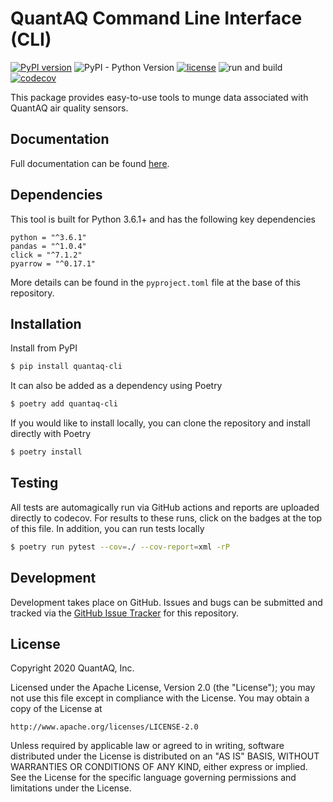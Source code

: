 # QuantAQ Command Line Interface (CLI)

[![PyPI version](https://badge.fury.io/py/quantaq-cli.svg)](https://badge.fury.io/py/quantaq-cli)
![PyPI - Python Version](https://img.shields.io/pypi/pyversions/quantaq-cli)
[![license](https://img.shields.io/github/license/mashape/apistatus.svg)](https://github.com/quant-aq/cli/blob/master/LICENSE)
![run and build](https://github.com/quant-aq/cli/workflows/run%20and%20build/badge.svg?branch=master)
[![codecov](https://codecov.io/gh/quant-aq/cli/branch/master/graph/badge.svg)](https://codecov.io/gh/quant-aq/cli)

This package provides easy-to-use tools to munge data associated with QuantAQ air quality sensors. 

## Documentation

Full documentation can be found [here](https://quant-aq.github.io/cli/).

## Dependencies

This tool is built for Python 3.6.1+ and has the following key dependencies

```
python = "^3.6.1"
pandas = "^1.0.4"
click = "^7.1.2"
pyarrow = "^0.17.1"
```

More details can be found in the `pyproject.toml` file at the base of this repository.

## Installation

Install from PyPI

```sh
$ pip install quantaq-cli
```

It can also be added as a dependency using Poetry

```sh
$ poetry add quantaq-cli
```


If you would like to install locally, you can clone the repository and install directly with Poetry

```sh
$ poetry install
```

## Testing

All tests are automagically run via GitHub actions and reports are uploaded directly to codecov. For results to these runs, click on the badges at the top of this file. In addition, you can run tests locally


```sh
$ poetry run pytest --cov=./ --cov-report=xml -rP
```

## Development

Development takes place on GitHub. Issues and bugs can be submitted and tracked via the [GitHub Issue Tracker](https://github.com/quant-aq/cli/issues) for this repository.


## License

Copyright 2020 QuantAQ, Inc.

Licensed under the Apache License, Version 2.0 (the "License"); you may not use this file except in compliance with the License. You may obtain a copy of the License at

```
http://www.apache.org/licenses/LICENSE-2.0
```

Unless required by applicable law or agreed to in writing, software distributed under the License is distributed on an "AS IS" BASIS, WITHOUT WARRANTIES OR CONDITIONS OF ANY KIND, either express or implied. See the License for the specific language governing permissions and limitations under the License.
